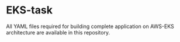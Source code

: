 # EKS-task
All YAML files required for building complete application on AWS-EKS architecture are available in this repository.
